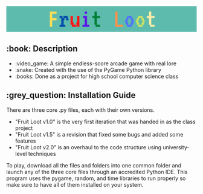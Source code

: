 <!DOCTYPE html>
<html>
<head>
  <meta charset="UTF-8">
</head>
<body>
  <img src="https://github.com/AK-147/Fruit-Loot/blob/main/Fruit_Loot%20Banner.png?raw=true" alt="Banner"/>
  
  <h2>:book: Description</h2>
  <ul>
    <li>:video_game: A simple endless-score arcade game with real lore</li>
    <li>:snake: Created with the use of the PyGame Python library</li>
    <li>:books: Done as a project for high school computer science class</li>
  </ul>

  <h2>:grey_question: Installation Guide</h2>
  <p>There are three core .py files, each with their own versions.</p>
  <ul>
    <li>"Fruit Loot v1.0" is the very first iteration that was handed in as the class project</li>
    <li>"Fruit Loot v1.5" is a revision that fixed some bugs and added some features</li>
    <li>"Fruit Loot v2.0" is an overhaul to the code structure using university-level techniques</li>
  </ul>
  <p>
    To play, download all the files and folders into one common folder and launch any of the three core files through an accredited Python IDE.
    This program uses the pygame, random, and time libraries to run properly so make sure to have all of them installed on your system.
  </p>
</body>
</html>
